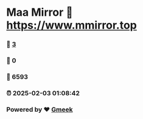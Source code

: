 # Maa Mirror :link: https://www.mmirror.top 
### :page_facing_up: [3](https://www.mmirror.top/tag.html) 
### :speech_balloon: 0 
### :hibiscus: 6593 
### :alarm_clock: 2025-02-03 01:08:42 
### Powered by :heart: [Gmeek](https://github.com/Meekdai/Gmeek)

